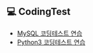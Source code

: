 ## 💻 CodingTest

- [MySQL 코딩테스트 연습](https://xod22.tistory.com/category/MySQL?page=2)
- [Python3 코딩테스트 연습](https://school.programmers.co.kr/learn/challenges?order=recent&page=1&languages=python3&levels=1)
